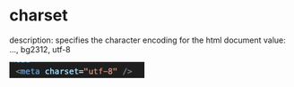 # charset

description: specifies the character encoding for the html document
value: ..., bg2312, utf-8

![charset%20ac19c2eca89444dc87642ba8617aa225/Untitled.png](charset%20ac19c2eca89444dc87642ba8617aa225/Untitled.png)